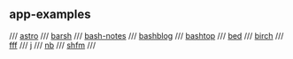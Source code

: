 ## app-examples

/// [astro](https://github.com/blmayer/astro)
/// [barsh](https://github.com/dylanaraps/barsh)
/// [bash-notes](https://github.com/dbluhm/bash-notes)
/// [bashblog](https://github.com/cfenollosa/bashblog)
/// [bashtop](http://loh-tar.github.io/tbsm/)
/// [bed](https://github.com/comfies/bed)
/// [birch](https://github.com/dylanaraps/birch)
/// [fff](https://github.com/dylanaraps/fff)
/// [j](https://inkdroid.org/2021/03/27/j/)
/// [nb](https://github.com/xwmx/nb)
/// [shfm](https://github.com/dylanaraps/shfm)
///
